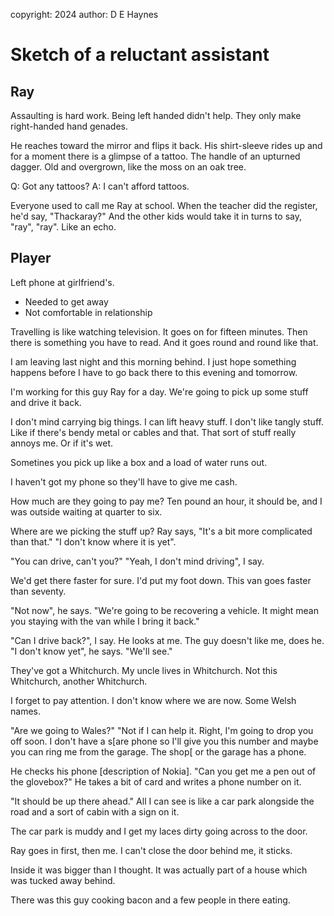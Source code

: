 copyright: 2024
author: D E Haynes

Sketch of a reluctant assistant
===============================


Ray
---

Assaulting is hard work. Being left handed didn't help.
They only make right-handed hand genades.

He reaches toward the mirror and flips it back.
His shirt-sleeve rides up and for a moment there is a glimpse
of a tattoo. The handle of an upturned dagger.
Old and overgrown, like the moss on an oak tree.

Q: Got any tattoos?
A: I can't afford tattoos.

Everyone used to call me Ray at school. When the teacher did
the register, he'd say, "Thackaray?" And the other kids would take it
in turns to say, "ray", "ray". Like an echo.

Player
------

Left phone at girlfriend's.

+ Needed to get away
+ Not comfortable in relationship

Travelling is like watching television. It goes on for fifteen minutes.
Then there is something you have to read. And it goes round and round like that.

I am leaving last night and this morning behind. I just hope something
happens before I have to go back there to this evening and tomorrow.

I'm working for this guy Ray for a day. We're going to pick up
some stuff and drive it back.

I don't mind carrying big things. I can lift heavy stuff.
I don't like tangly stuff. Like if there's bendy metal or cables and that.
That sort of stuff really annoys me. Or if it's wet.

Sometines you pick up like a box and a load of water runs out.

I haven't got my phone so they'll have to give me cash.

How much are they going to pay me? Ten pound an hour, it should be, and
I was outside waiting at quarter to six.

Where are we picking the stuff up? Ray says,
"It's a bit more complicated than that."
"I don't know where it is yet".

"You can drive, can't you?"
"Yeah, I don't mind driving", I say.

We'd get there faster for sure. I'd put my foot down. This van goes faster than seventy.

"Not now", he says. "We're going to be recovering a vehicle. It might mean you staying with the van while I bring it
back."

"Can I drive back?", I say. He looks at me. The guy doesn't like me, does he.
"I don't know yet", he says. "We'll see."

They've got a Whitchurch. My uncle lives in Whitchurch. Not this Whitchurch, another Whitchurch.

I forget to pay attention. I don't know where we are now. Some Welsh names.

"Are we going to Wales?"
"Not if I can help it. Right, I'm going to drop you off soon. I don't have a s[are phone so I'll give you this
number and maybe you can ring me from the garage. The shop[ or the garage has a phone.

He checks his phone [description of Nokia].
"Can you get me a pen out of the glovebox?" He takes a bit of card and writes a phone number on it.

"It should be up there ahead." All I can see is like a car park alongside the road and a
sort of cabin with a sign on it.

The car park is muddy and I get my laces dirty going across to the door.

Ray goes in first, then me. I can't close the door behind me, it sticks.

Inside it was bigger than I thought. It was actually part of a house which was tucked away behind.

There was this guy cooking bacon and a few people in there eating.
